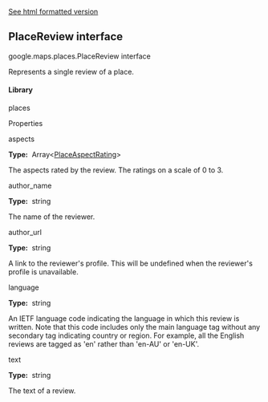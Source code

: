 [See html formatted version](https://huasofoundries.github.io/google-maps-documentation/PlaceReview.html)


PlaceReview interface
---------------------

google.maps.places.PlaceReview interface

Represents a single review of a place.

#### Library

places

Properties

aspects

**Type:**  Array<[PlaceAspectRating](https://github.com/amenadiel/google-maps-documentation/blob/master/docs/PlaceAspectRating.md)\>

The aspects rated by the review. The ratings on a scale of 0 to 3.

author\_name

**Type:**  string

The name of the reviewer.

author\_url

**Type:**  string

A link to the reviewer's profile. This will be undefined when the reviewer's profile is unavailable.

language

**Type:**  string

An IETF language code indicating the language in which this review is written. Note that this code includes only the main language tag without any secondary tag indicating country or region. For example, all the English reviews are tagged as 'en' rather than 'en-AU' or 'en-UK'.

text

**Type:**  string

The text of a review.